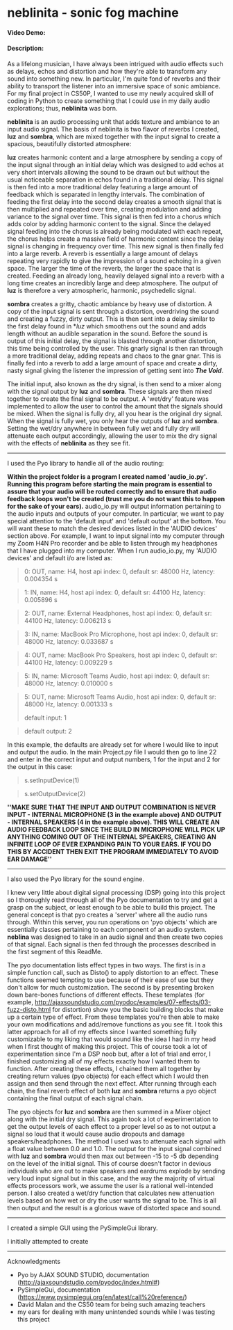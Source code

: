 # **neblinita** - sonic fog machine
#### Video Demo:  <URL HERE>
#### Description:

As a lifelong musician, I have always been intrigued with audio effects such as delays, echos and distortion and how they're able to transform any 
sound into something new.  In particular, I'm quite fond of reverbs and their ability to transport the listener into an immersive space of sonic ambiance.  
For my final project in CS50P, I wanted to use my newly acquired skill of coding in Python to create something that I could use in my daily audio 
explorations; thus, **neblinita** was born.  

**neblinita** is an audio processing unit that adds texture and ambiance to an input audio signal. The basis of neblinita is two flavor of reverbs I 
created, **luz** and **sombra**, which are mixed together with the input signal to create a spacious, beautifully distorted atmosphere: 

**luz** creates harmonic content and a large atmosphere by sending a copy of the input signal through an initial delay which was designed to add echos at 
very short intervals allowing the sound to be drawn out but without the usual noticeable separation in echos found in a traditional delay.  This signal is then fed
into a more traditional delay featuring a large amount of feedback which is separated in lengthy intervals.  The combination of feeding the first delay into the
second delay creates a smooth signal that is then multiplied and repeated over time, creating modulation and adding variance to the signal over time.  This signal is 
then fed into a chorus which adds color by adding harmonic content to the signal.  Since the delayed signal feeding into the chorus is already being modulated with
each repeat, the chorus helps create a massive field of harmonic content since the delay signal is changing in frequency over time.  This new signal is then finally
fed into a large reverb.  A reverb is essentially a large amount of delays repeating very rapidly to give the impression of a sound echoing in a given space.  The 
larger the time of the reverb, the larger the space that is created.  Feeding an already long, heavily delayed signal into a reverb with a long time creates an
incredibly large and deep atmosphere.  The output of **luz** is therefore a very atmospheric, harmonic, psychedelic signal.

**sombra** creates a gritty, chaotic ambiance by heavy use of distortion.  A copy of the input signal is sent through a distortion, overdriving the sound
and creating a fuzzy, dirty output.  This is then sent into a delay similar to the first delay found  in **luz* which smoothens out the sound and adds
length without an audible separation in the sound.  Before the sound is output of this initial delay, the signal is blasted through another distortion, this time
being controlled by the user.  This gnarly signal is then ran through a more traditional delay, adding repeats and chaos to the gnar gnar.  This is finally
fed into a reverb to add a large amount of space and create a dirty, nasty signal giving the listener the impression of getting sent into ***The Void***.

The initial input, also known as the dry signal, is then send to a mixer along with the signal output by **luz** and **sombra**.  These signals are then mixed together
to create the final signal to be output.  A 'wet/dry' feature was implemented to allow the user to control the amount that the signals should be mixed.
When the signal is fully dry, all you hear is the original dry signal.  When the signal is fully wet, you only hear the outputs of **luz** and **sombra**. Setting
the wet/dry anywhere in between fully wet and fully dry will attenuate each output accordingly, allowing the user to mix the dry signal with the effects
of **neblinita** as they see fit. 

____________________

I used the Pyo library to handle all of the audio routing:

**Within the project folder is a program I created named 'audio_io.py'. Running this program before starting the main program is essential to assure that your audio will** 
**be routed correctly and to ensure that audio feedback loops won't be created (trust me you do not want this to happen for the sake of your ears).** audio_io.py will output 
information pertaining to the audio inputs and outputs of your computer.  In particular, we want to pay special attention to the 'default input' and 'default output' at the 
bottom.  You will want these to match the desired devices listed in the 'AUDIO devices' section above.  For example, I want to input signal into my computer through my
Zoom H4N Pro recorder and be able to listen through my headphones that I have plugged into my computer.  When I run audio_io.py, my 'AUDIO devices' and default i/o
are listed as:

>0: OUT, name: H4, host api index: 0, default sr: 48000 Hz, latency: 0.004354 s

>1: IN, name: H4, host api index: 0, default sr: 44100 Hz, latency: 0.005896 s

>2: OUT, name: External Headphones, host api index: 0, default sr: 44100 Hz, latency: 0.006213 s

>3: IN, name: MacBook Pro Microphone, host api index: 0, default sr: 48000 Hz, latency: 0.033687 s

>4: OUT, name: MacBook Pro Speakers, host api index: 0, default sr: 44100 Hz, latency: 0.009229 s

>5: IN, name: Microsoft Teams Audio, host api index: 0, default sr: 48000 Hz, latency: 0.010000 s

>5: OUT, name: Microsoft Teams Audio, host api index: 0, default sr: 48000 Hz, latency: 0.001333 s
>
> default input: 1

> default output: 2

In this example, the defaults are already set for where I would like to input and output the audio.  In the main Project.py file I would then go to line 22 and enter in the 
correct input and output numbers, 1 for the input and 2 for the output in this case:

 >   s.setInputDevice(1)

 >   s.setOutputDevice(2)

**'******'MAKE SURE THAT THE INPUT AND OUTPUT COMBINATION IS NEVER INPUT - INTERNAL MICROPHONE (3 in the example above) AND OUTPUT - INTERNAL SPEAKERS (4 in the example above).**
**THIS WILL CREATE AN AUDIO FEEDBACK LOOP SINCE THE BUILD IN MICROPHONE WILL PICK UP ANYTHING COMING OUT OF THE INTERNAL SPEAKERS, CREATING AN INFINITE LOOP OF EVER**
**EXPANDING PAIN TO YOUR EARS.  IF YOU DO THIS BY ACCIDENT THEN EXIT THE PROGRAM IMMEDIATELY TO AVOID EAR DAMAGE'******'**

______________________

I also used the Pyo library for the sound engine.  

I knew very little about digital signal processing (DSP) going into this project so I thoroughly read through all of the Pyo documentation to try and get a grasp on the subject, 
or least enough to be able to build this project.  The general concept is that pyo creates a 'server' where all the audio runs through.  Within this server, you run operations on
'pyo objects' which are essentially classes pertaining to each component of an audio system.  **neblina** was designed to take in an audio signal and then create two copies of that signal.  Each signal is then fed through the processes described in the first segment of this ReadMe.  

The pyo documentation lists effect types in two ways.  The first is in a 
simple function call, such as Disto() to apply distortion to an effect.  These functions seemed tempting to use because of their ease of use but they don't allow for much customization.  The second is by presenting broken down bare-bones functions of different effects. These templates (for example, http://ajaxsoundstudio.com/pyodoc/examples/07-effects/03-fuzz-disto.html for distortion) show you the basic building blocks that make up a certain type of effect.  From these templates you're then able to make your own modifications and add/remove functions as you see fit.  I took this latter approach for all of my effects since I wanted something fully customizable to my liking that would sound like the idea I had in my head when I first thought of making this project.  This of course took a lot of experimentation since I'm a DSP noob but, after a lot of trial and error, I finished customizing all of my effects exactly
how I wanted them to function.  After creating these effects, I chained them all together by creating return values (pyo objects) for each effect which I would then assign and then send through the next effect.  After running through each chain, the final reverb effect of both **luz** and **sombra** returns a pyo object containing the final output of each signal chain.

The pyo objects for **luz** and  **sombra** are then summed in a Mixer object along with the initial dry signal.  This again took a lot of experimentation to get the output levels
of each effect to a proper level so as to not output a signal so loud that it would cause audio dropouts and damage speakers/headphones.  The method I used was to attenuate each signal
with a float value between 0.0 and 1.0.  The output for the input signal combined with **luz** and **sombra** would then max out between  -15 to -5 db depending on the level of the 
initial signal.  This of course doesn't factor in devious individuals who are out to make speakers and eardrums explode by sending very loud input signal but in this case, and the way
the majority of virtual effects processors work, we assume the user is a rational well-intended person.  I also created a wet/dry function that calculates new attenuation levels based
on how wet or dry the user wants the signal to be.  This is all then output and the result is a glorious wave of distorted space and sound.

______________________

I created a simple GUI using the PySimpleGui library.

I initially attempted to create 





______________________________
Acknowledgments

- Pyo by AJAX SOUND STUDIO, documentation (http://ajaxsoundstudio.com/pyodoc/index.html#)
- PySimpleGui, documentation (https://www.pysimplegui.org/en/latest/call%20reference/)
- David Malan and the CS50 team for being such amazing teachers
- my ears for dealing with many unintended sounds while I was testing this project
